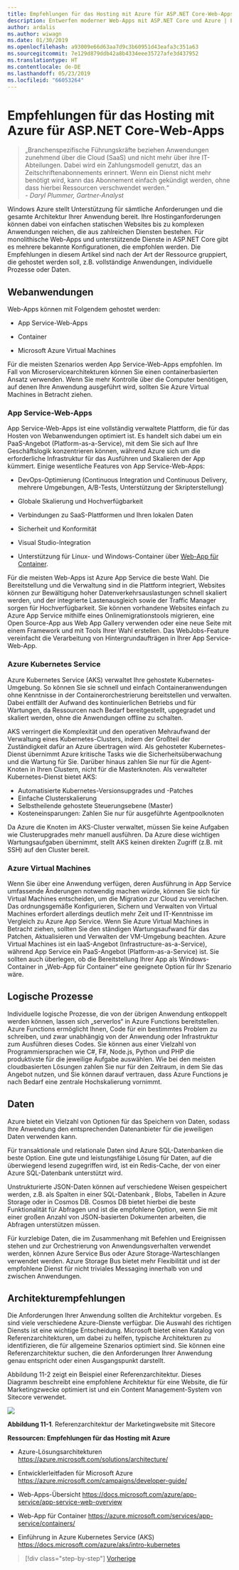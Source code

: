 ```yaml
---
title: Empfehlungen für das Hosting mit Azure für ASP.NET Core-Web-Apps
description: Entwerfen moderner Web-Apps mit ASP.NET Core und Azure | Empfehlungen für das Hosting mit Azure für ASP.NET-Web-Apps
author: ardalis
ms.author: wiwagn
ms.date: 01/30/2019
ms.openlocfilehash: a93009e66d63aa7d9c3b60951d43eafa3c351a63
ms.sourcegitcommit: 7e129d879ddb42a8b4334eee35727afe3d437952
ms.translationtype: HT
ms.contentlocale: de-DE
ms.lasthandoff: 05/23/2019
ms.locfileid: "66053264"
---
```

# <a name="azure-hosting-recommendations-for-aspnet-core-web-apps"></a>Empfehlungen für das Hosting mit Azure für ASP.NET Core-Web-Apps

> „Branchenspezifische Führungskräfte beziehen Anwendungen zunehmend über die Cloud (SaaS) und nicht mehr über ihre IT-Abteilungen. Dabei wird ein Zahlungsmodell genutzt, das an Zeitschriftenabonnements erinnert. Wenn ein Dienst nicht mehr benötigt wird, kann das Abonnement einfach gekündigt werden, ohne dass hierbei Ressourcen verschwendet werden.“  
> _\- Daryl Plummer, Gartner-Analyst_

Windows Azure stellt Unterstützung für sämtliche Anforderungen und die gesamte Architektur Ihrer Anwendung bereit. Ihre Hostinganforderungen können dabei von einfachen statischen Websites bis zu komplexen Anwendungen reichen, die aus zahlreichen Diensten bestehen. Für monolithische Web-Apps und unterstützende Dienste in ASP.NET Core gibt es mehrere bekannte Konfigurationen, die empfohlen werden. Die Empfehlungen in diesem Artikel sind nach der Art der Ressource gruppiert, die gehostet werden soll, z.B. vollständige Anwendungen, individuelle Prozesse oder Daten.

## <a name="web-applications"></a>Webanwendungen

Web-Apps können mit Folgendem gehostet werden:

- App Service-Web-Apps

- Container

- Microsoft Azure Virtual Machines

Für die meisten Szenarios werden App Service-Web-Apps empfohlen. Im Fall von Microservicearchitekturen können Sie einen containerbasierten Ansatz verwenden. Wenn Sie mehr Kontrolle über die Computer benötigen, auf denen Ihre Anwendung ausgeführt wird, sollten Sie Azure Virtual Machines in Betracht ziehen.

### <a name="app-service-web-apps"></a>App Service-Web-Apps

App Service-Web-Apps ist eine vollständig verwaltete Plattform, die für das Hosten von Webanwendungen optimiert ist. Es handelt sich dabei um ein PaaS-Angebot (Platform-as-a-Service), mit dem Sie sich auf Ihre Geschäftslogik konzentrieren können, während Azure sich um die erforderliche Infrastruktur für das Ausführen und Skalieren der App kümmert. Einige wesentliche Features von App Service-Web-Apps:

- DevOps-Optimierung (Continuous Integration und Continuous Delivery, mehrere Umgebungen, A/B-Tests, Unterstützung der Skripterstellung)

- Globale Skalierung und Hochverfügbarkeit

- Verbindungen zu SaaS-Plattformen und Ihren lokalen Daten

- Sicherheit und Konformität

- Visual Studio-Integration

- Unterstützung für Linux- und Windows-Container über [Web-App für Container](https://azure.microsoft.com/services/app-service/containers/).

Für die meisten Web-Apps ist Azure App Service die beste Wahl. Die Bereitstellung und die Verwaltung sind in die Plattform integriert, Websites können zur Bewältigung hoher Datenverkehrsauslastungen schnell skaliert werden, und der integrierte Lastenausgleich sowie der Traffic Manager sorgen für Hochverfügbarkeit. Sie können vorhandene Websites einfach zu Azure App Service mithilfe eines Onlinemigrationstools migrieren, eine Open Source-App aus Web App Gallery verwenden oder eine neue Seite mit einem Framework und mit Tools Ihrer Wahl erstellen. Das WebJobs-Feature vereinfacht die Verarbeitung von Hintergrundaufträgen in Ihrer App Service-Web-App.

### <a name="azure-kubernetes-service"></a>Azure Kubernetes Service

Azure Kubernetes Service (AKS) verwaltet Ihre gehostete Kubernetes-Umgebung. So können Sie sie schnell und einfach Containeranwendungen ohne Kenntnisse in der Containerorchestrierung bereitstellen und verwalten. Dabei entfällt der Aufwand des kontinuierlichen Betriebs und für Wartungen, da Ressourcen nach Bedarf bereitgestellt, upgegradet und skaliert werden, ohne die Anwendungen offline zu schalten.

AKS verringert die Komplexität und den operativen Mehraufwand der Verwaltung eines Kubernetes-Clusters, indem der Großteil der Zuständigkeit dafür an Azure übertragen wird. Als gehosteter Kubernetes-Dienst übernimmt Azure kritische Tasks wie die Sicherheitsüberwachung und die Wartung für Sie. Darüber hinaus zahlen Sie nur für die Agent-Knoten in Ihren Clustern, nicht für die Masterknoten. Als verwalteter Kubernetes-Dienst bietet AKS:

- Automatisierte Kubernetes-Versionsupgrades und -Patches
- Einfache Clusterskalierung
- Selbstheilende gehostete Steuerungsebene (Master)
- Kosteneinsparungen: Zahlen Sie nur für ausgeführte Agentpoolknoten

Da Azure die Knoten im AKS-Cluster verwaltet, müssen Sie keine Aufgaben wie Clusterupgrades mehr manuell ausführen. Da Azure diese wichtigen Wartungsaufgaben übernimmt, stellt AKS keinen direkten Zugriff (z.B. mit SSH) auf den Cluster bereit.

### <a name="azure-virtual-machines"></a>Azure Virtual Machines

Wenn Sie über eine Anwendung verfügen, deren Ausführung in App Service umfassende Änderungen notwendig machen würde, können Sie sich für Virtual Machines entscheiden, um die Migration zur Cloud zu vereinfachen. Das ordnungsgemäße Konfigurieren, Sichern und Verwalten von Virtual Machines erfordert allerdings deutlich mehr Zeit und IT-Kenntnisse im Vergleich zu Azure App Service. Wenn Sie Azure Virtual Machines in Betracht ziehen, sollten Sie den ständigen Wartungsaufwand für das Patchen, Aktualisieren und Verwalten der VM-Umgebung beachten. Azure Virtual Machines ist ein IaaS-Angebot (Infrastructure-as-a-Service), während App Service ein PaaS-Angebot (Platform-as-a-Service) ist. Sie sollten auch überlegen, ob die Bereitstellung Ihrer App als Windows-Container in „Web-App für Container“ eine geeignete Option für Ihr Szenario wäre.

## <a name="logical-processes"></a>Logische Prozesse

Individuelle logische Prozesse, die von der übrigen Anwendung entkoppelt werden können, lassen sich „serverlos“ in Azure Functions bereitstellen. Azure Functions ermöglicht Ihnen, Code für ein bestimmtes Problem zu schreiben, und zwar unabhängig von der Anwendung oder Infrastruktur zum Ausführen dieses Codes. Sie können aus einer Vielzahl von Programmiersprachen wie C\#, F\#, Node.js, Python und PHP die produktivste für die jeweilige Aufgabe auswählen. Wie bei den meisten cloudbasierten Lösungen zahlen Sie nur für den Zeitraum, in dem Sie das Angebot nutzen, und Sie können darauf vertrauen, dass Azure Functions je nach Bedarf eine zentrale Hochskalierung vornimmt.

## <a name="data"></a>Daten

Azure bietet ein Vielzahl von Optionen für das Speichern von Daten, sodass Ihre Anwendung den entsprechenden Datenanbieter für die jeweiligen Daten verwenden kann.

Für transaktionale und relationale Daten sind Azure SQL-Datenbanken die beste Option. Eine gute und leistungsfähige Lösung für Daten, auf die überwiegend lesend zugegriffen wird, ist ein Redis-Cache, der von einer Azure SQL-Datenbank unterstützt wird.

Unstrukturierte JSON-Daten können auf verschiedene Weisen gespeichert werden, z.B. als Spalten in einer SQL-Datenbank , Blobs, Tabellen in Azure Storage oder in Cosmos DB. Cosmos DB bietet hierbei die beste Funktionalität für Abfragen und ist die empfohlene Option, wenn Sie mit einer großen Anzahl von JSON-basierten Dokumenten arbeiten, die Abfragen unterstützen müssen.

Für kurzlebige Daten, die im Zusammenhang mit Befehlen und Ereignissen stehen und zur Orchestrierung von Anwendungsverhalten verwendet werden, können Azure Service Bus oder Azure Storage-Warteschlangen verwendet werden. Azure Storage Bus bietet mehr Flexibilität und ist der empfohlene Dienst für nicht triviales Messaging innerhalb von und zwischen Anwendungen.

## <a name="architecture-recommendations"></a>Architekturempfehlungen

Die Anforderungen Ihrer Anwendung sollten die Architektur vorgeben. Es sind viele verschiedene Azure-Dienste verfügbar. Die Auswahl des richtigen Diensts ist eine wichtige Entscheidung. Microsoft bietet einen Katalog von Referenzarchitekturen, um dabei zu helfen, typische Architekturen zu identifizieren, die für allgemeine Szenarios optimiert sind. Sie können eine Referenzarchitektur suchen, die den Anforderungen Ihrer Anwendung genau entspricht oder einen Ausgangspunkt darstellt.

Abbildung 11-2 zeigt ein Beispiel einer Referenzarchitektur. Dieses Diagramm beschreibt eine empfohlene Architektur für eine Website, die für Marketingzwecke optimiert ist und ein Content Management-System von Sitecore verwendet.

![](./media/image11-2.png)

**Abbildung 11-1**. Referenzarchitektur der Marketingwebsite mit Sitecore

**Ressourcen: Empfehlungen für das Hosting mit Azure**

- Azure-Lösungsarchitekturen
  <https://azure.microsoft.com/solutions/architecture/>

- Entwicklerleitfaden für Microsoft Azure
  <https://azure.microsoft.com/campaigns/developer-guide/>

- Web-Apps-Übersicht
  <https://docs.microsoft.com/azure/app-service/app-service-web-overview>

- Web-App für Container
  <https://azure.microsoft.com/services/app-service/containers/>

- Einführung in Azure Kubernetes Service (AKS)
  <https://docs.microsoft.com/azure/aks/intro-kubernetes>

>[!div class="step-by-step"]
>[Vorherige](development-process-for-azure.md)

